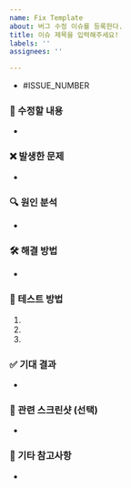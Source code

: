 ```yaml
---
name: Fix Template
about: 버그 수정 이슈를 등록한다.
title: 이슈 제목을 입력해주세요!
labels: ''
assignees: ''

---
```


<!-- 수정할 이슈 번호를 입력하세요. -->  
- #ISSUE_NUMBER  

### 📝 수정할 내용  
<!-- 어떤 문제를 수정하는지 간략하게 설명하세요. -->  
- 

### ❌ 발생한 문제  
<!-- 버그나 이슈가 발생한 원인을 설명하세요. -->  
- 

### 🔍 원인 분석  
<!-- 문제가 발생한 원인과 관련된 코드를 분석하여 설명하세요. -->  
- 

### 🛠 해결 방법  
<!-- 어떻게 문제를 해결했는지 설명하세요. -->  
- 

### 🧪 테스트 방법  
<!-- 수정한 코드가 정상적으로 동작하는지 확인하는 방법을 설명하세요. -->  
1. 
2. 
3.  

### ✅ 기대 결과  
<!-- 수정 후 기대되는 결과를 설명하세요. -->  
- 

### 📸 관련 스크린샷 (선택)  
<!-- 필요하다면 버그 수정 전후의 스크린샷을 첨부하세요. -->  
- 

### 📌 기타 참고사항  
<!-- 기타 필요한 정보가 있다면 추가하세요. -->  
-
